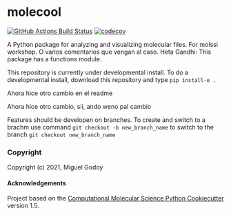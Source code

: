 molecool
==============================
[//]: # (Badges)
[![GitHub Actions Build Status](https://github.com/REPLACE_WITH_OWNER_ACCOUNT/molecool/workflows/CI/badge.svg)](https://github.com/REPLACE_WITH_OWNER_ACCOUNT/molecool/actions?query=workflow%3ACI)
[![codecov](https://codecov.io/gh/REPLACE_WITH_OWNER_ACCOUNT/molecool/branch/master/graph/badge.svg)](https://codecov.io/gh/REPLACE_WITH_OWNER_ACCOUNT/molecool/branch/master)


A Python package for analyzing and visualizing molecular files. For molssi workshop. O varios comentarios que vengan al caso. Heta Gandhi: This package has a functions module.

This repository is currently under developmental install. To do a developmental install, download this repository and type 
`pip install-e .`

Ahora hice otro cambio en el readme

Ahora hice otro cambio, sii, ando weno pal cambio


Features should be developen on branches. To create and switch to a brachm use command
`git checkout -b new_branch_name`
to switch to the branch
`git checkout new_branch_name`
### Copyright

Copyright (c) 2021, Miguel Godoy


#### Acknowledgements
 
Project based on the 
[Computational Molecular Science Python Cookiecutter](https://github.com/molssi/cookiecutter-cms) version 1.5.
